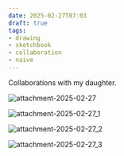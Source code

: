 ```yaml
---
date: 2025-02-27T07:03
draft: true
tags:
- drawing
- sketchbook
- collaboration
- naive
---
```

Collaborations with my daughter.

![attachment-2025-02-27](../attachment/zettel-notes/attachment-2025-02-27.jpg)

![attachment-2025-02-27_1](../attachment/zettel-notes/attachment-2025-02-27_1.jpg)

![attachment-2025-02-27_2](../attachment/zettel-notes/attachment-2025-02-27_2.jpg)

![attachment-2025-02-27_3](../attachment/zettel-notes/attachment-2025-02-27_3.jpg)
